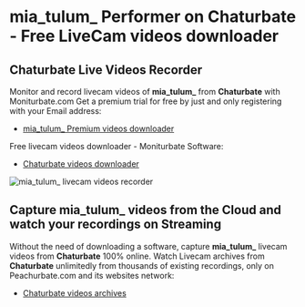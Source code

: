 # mia_tulum_ Performer on Chaturbate - Free LiveCam videos downloader

## Chaturbate Live Videos Recorder

Monitor and record livecam videos of **mia_tulum_** from **Chaturbate** with Moniturbate.com
Get a premium trial for free by just and only registering with your Email address:
* [mia_tulum_ Premium videos downloader](https://moniturbate.com/request-demo-licence-key.html)

Free livecam videos downloader - Moniturbate Software:
* [Chaturbate videos downloader](https://moniturbate.com/moniturbate-download-software.html)

![mia_tulum_ livecam videos recorder](https://peachurnet.com/templates/moniturbate-software.png)


## Capture mia_tulum_ videos from the Cloud and watch your recordings on Streaming

Without the need of downloading a software, capture **mia_tulum_** livecam videos from **Chaturbate** 100% online.
Watch Livecam archives from **Chaturbate** unlimitedly from thousands of existing recordings, only on Peachurbate.com and its websites network:
* [Chaturbate videos archives](https://peachurnet.com/)